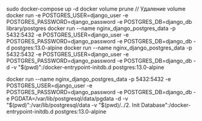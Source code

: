 sudo docker-compose up -d
docker volume prune // Удаление volume
docker run -e POSTGRES_USER=django_user -e POSTGRES_PASSWORD=django_password -e POSTGRES_DB=django_db library/postgres
docker run --name nginx_django_postgres_data -p 5432:5432 -e POSTGRES_USER=django_user -e POSTGRES_PASSWORD=django_password -e POSTGRES_DB=django_db -d postgres:13.0-alpine
docker run --name nginx_django_postgres_data -p 5432:5432 -e POSTGRES_USER=django_user -e POSTGRES_PASSWORD=django_password -e POSTGRES_DB=django_db -d -v "$(pwd)":/docker-entrypoint-initdb.d postgres:13.0-alpine

docker run --name nginx_django_postgres_data -p 5432:5432 -e POSTGRES_USER=django_user -e POSTGRES_PASSWORD=django_password -e POSTGRES_DB=django_db -e PGDATA=/var/lib/postgresql/data/pgdata -d -v "$(pwd)":/var/lib/postgresql/data -v "$(pwd)/../2. Init Database":/docker-entrypoint-initdb.d postgres:13.0-alpine